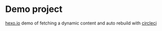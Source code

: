 # Demo project
[hexo.io](https://hexo.io/) demo of fetching a dynamic content and auto rebuild with [circleci](https://circleci.com/)
